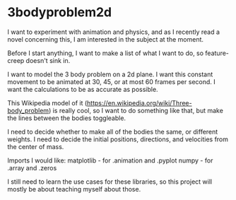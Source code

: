 # 3bodyproblem2d
I want to experiment with animation and physics, and as I recently read a novel concerning this, I am interested in the subject at the moment.

Before I start anything, I want to make a list of what I want to do, so feature-creep doesn't sink in.

I want to model the 3 body problem on a 2d plane.
I want this constant movement to be animated at 30, 45, or at most 60 frames per second.
I want the calculations to be as accurate as possible.

This Wikipedia model of it (https://en.wikipedia.org/wiki/Three-body_problem) is really cool, so I want to do something like that, but make the lines between the bodies toggleable.

I need to decide whether to make all of the bodies the same, or different weights.
I need to decide the initial positions, directions, and velocities from the center of mass.

Imports I would like:
matplotlib - for .animation and .pyplot
numpy - for .array and .zeros

I still need to learn the use cases for these libraries, so this project will mostly be about teaching myself about those.
